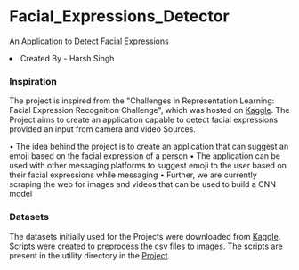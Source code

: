 # Facial_Expressions_Detector
An Application to Detect Facial Expressions
<li>Created By - Harsh Singh</li>

<h3>Inspiration</h3>
<p>
The project is inspired from the "Challenges in Representation Learning: 
Facial Expression Recognition Challenge", which was hosted on 
<a href="https://www.kaggle.com/c/challenges-in-representation-learning-facial-expression-recognition-challenge/overview">Kaggle</a>.
The Project aims to create an application capable to detect facial expressions provided an input from camera and video Sources.
</p>
<p>
•	The idea behind the project is to create an application that can suggest an emoji based on the facial expression of a person
•	The application can be used with other messaging platforms to suggest emoji to the user based on their facial expressions while messaging
•	Further, we are currently scraping the web for images and videos that can be used to build a CNN model

</p>

<h3> Datasets </h3>
<p>
The datasets initially used for the Projects were downloaded
from 
<a href="https://www.kaggle.com/c/challenges-in-representation-learning-facial-expression-recognition-challenge/data">Kaggle</a>.
Scripts were created to preprocess the csv files to images.
The scripts are present in the utility directory in the 
<a href="https://github.com/SINGH-HARSH1/Facial_Expressions_Detector/tree/master/utilities">Project</a>.
</p>



